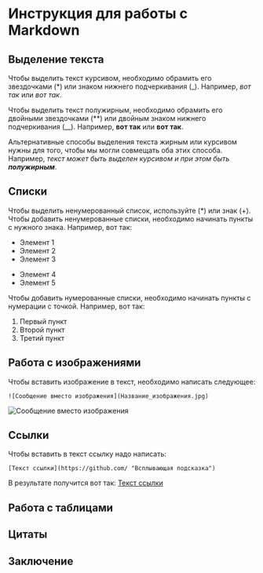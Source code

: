 # Инструкция для работы с Markdown

## Выделение текста

Чтобы выделить текст курсивом, необходимо обрамить его звездочками (*) или знаком нижнего подчеркивания (_). Например, *вот так* или _вот так_.

Чтобы выделить текст полужирным, необходимо обрамить его двойными звездочками (**) или двойным знаком нижнего подчеркивания (__). Например, **вот так** или __вот так__.

Альтернативные способы выделения текста жирным или курсивом нужны для того, чтобы мы могли совмещать оба этих способа. Например, _текст может быть выделен курсивом и при этом быть **полужирным**_.

## Списки

Чтобы выделить ненумерованный список, используйте (*) или знак (+).
Чтобы добавить ненумерованные списки, необходимо начинать пункты с нужного знака. Например, вот так:
* Элемент 1
* Элемент 2
* Элемент 3
+ Элемент 4
+ Элемент 5

Чтобы добавить нумерованные списки, необходимо начинать пункты с нумерации с точкой. Например, вот так:
1. Первый пункт
2. Второй пункт
3. Третий пункт

##  Работа с изображениями

Чтобы вставить изображение в текст, необходимо написать следующее:
```
![Сообщение вместо изображения](Название_изображения.jpg)
```
![Сообщение вместо изображения](Код.jpg)

## Ссылки

Чтобы вставить в текст ссылку надо написать:

```
[Текст ссылки](https://github.com/ "Всплывающая подсказка")
```
 
 В результате получится вот так:
[Текст ссылки](https://github.com/ "Всплывающая подсказка")

## Работа с таблицами

## Цитаты

## Заключение
